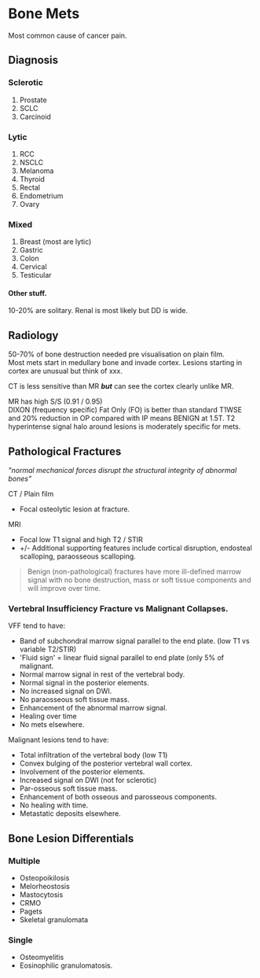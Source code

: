 # Bone Mets 
Most common cause of cancer pain.

## Diagnosis 

### Sclerotic 
1. Prostate 
2. SCLC 
3. Carcinoid 

### Lytic 
1. RCC 
2. NSCLC 
3. Melanoma 
4. Thyroid 
5. Rectal 
6. Endometrium 
7. Ovary 

### Mixed
1. Breast (most are lytic)
1. Gastric 
1. Colon 
1. Cervical 
1. Testicular 

#### Other stuff.   
10-20% are solitary. Renal is most likely but DD is wide. 

## Radiology  
50-70% of bone destruction needed pre visualisation on plain film.  
Most mets start in medullary bone and invade cortex. Lesions starting in cortex are unusual but think of xxx.  

CT is less sensitive than MR ***but*** can see the cortex clearly unlike MR.  

MR has high S/S (0.91 / 0.95)  
DIXON (frequency specific) Fat Only (FO) is better than standard T1WSE  
and 20% reduction in OP compared with IP means BENIGN at 1.5T.
T2 hyperintense signal halo around lesions is moderately specific for mets. 

## Pathological Fractures  
*"normal mechanical forces disrupt the structural integrity of abnormal bones"*

CT / Plain film  
 - Focal osteolytic lesion at fracture.  

MRI  
- Focal low T1 signal and high T2 / STIR   
- +/- Additional supporting features include cortical disruption, endosteal scalloping, paraosseous scalloping.  

> Benign (non-pathological) fractures have more ill-defined marrow signal with no bone destruction, mass or soft tissue components and will improve over time. 

### Vertebral Insufficiency Fracture vs Malignant Collapses.  
VFF tend to have:  
 - Band of subchondral marrow signal parallel to the end plate. (low T1 vs variable T2/STIR)  
 - 'Fluid sign' = linear fluid signal parallel to end plate (only 5% of malignant.  
 - Normal marrow signal in rest of the vertebral body.  
 - Normal signal in the posterior elements.  
 - No increased signal on DWI.    
 - No paraosseous soft tissue mass.  
 - Enhancement of the abnormal marrow signal.   
 - Healing over time  
 - No mets elsewhere.  

Malignant lesions tend to have:  
- Total infiltration of the vertebral body (low T1)  
- Convex bulging of the posterior vertebral wall cortex.   
- Involvement of the posterior elements.   
- Increased signal on DWI (not for sclerotic)  
- Par-osseous soft tissue mass.    
- Enhancement of both osseous and parosseous components.   
- No healing with time.    
- Metastatic deposits elsewhere. 

## Bone Lesion Differentials  

### Multiple
- Osteopoikilosis  
- Melorheostosis  
- Mastocytosis  
- CRMO  
- Pagets  
- Skeletal granulomata  

### Single 
- Osteomyelitis 
- Eosinophilic granulomatosis. 
